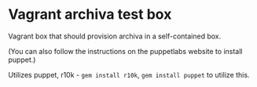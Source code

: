 # Vagrant archiva test box

Vagrant box that should provision archiva in a self-contained box.

(You can also follow the instructions on the puppetlabs website to
install puppet.)

Utilizes puppet, r10k - `gem install r10k`, `gem install puppet` to
utilize this.

